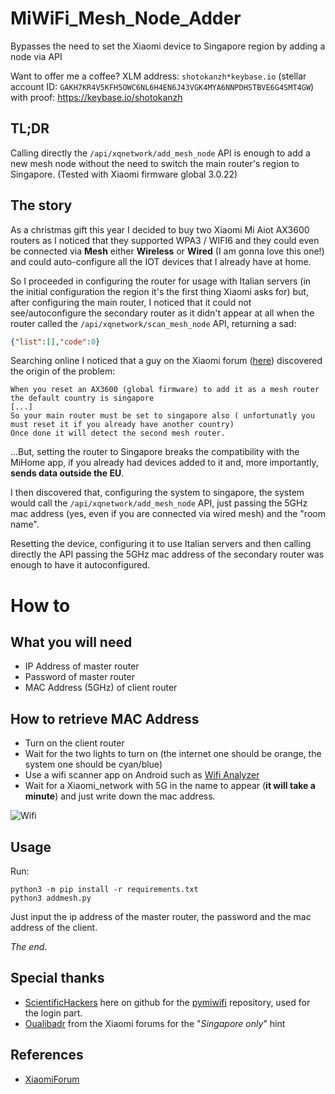 # MiWiFi_Mesh_Node_Adder

Bypasses the need to set the Xiaomi device to Singapore region by adding a node via API

Want to offer me a coffee?
XLM address: `shotokanzh*keybase.io` (stellar account ID: `GAKH7KR4V5KFH5OWC6NL6H4EN6J43VGK4MYA6NNPDHSTBVE6G4SMT4GW`) with proof: https://keybase.io/shotokanzh

## TL;DR
Calling directly the `/api/xqnetwork/add_mesh_node` API is enough to add a new mesh node without the need to switch the main router's region to Singapore. (Tested with Xiaomi firmware global 3.0.22)

## The story
As a christmas gift this year I decided to buy two Xiaomi Mi Aiot AX3600 routers as I noticed that they supported WPA3 / WIFI6 and they could even be connected via **Mesh** either **Wireless** or **Wired** (I am gonna love this one!) and could auto-configure all the IOT devices that I already have at home.

So I proceeded in configuring the router for usage with Italian servers (in the initial configuration the region it's the first thing Xiaomi asks for) but, after configuring the main router, I noticed that it could not see/autoconfigure the secondary router as it didn't appear at all when the router called the `/api/xqnetwork/scan_mesh_node` API, returning a sad:
```json
{"list":[],"code":0}
```

Searching online I noticed that a guy on the Xiaomi forum ([here](https://xiaomi.eu/community/threads/ax-3600-mesh-not-detected.58886/#post-578171)) discovered the origin of the problem:
```
When you reset an AX3600 (global firmware) to add it as a mesh router the default country is singapore
[...]
So your main router must be set to singapore also ( unfortunatly you must reset it if you already have another country)
Once done it will detect the second mesh router.
```

...But, setting the router to Singapore breaks the compatibility with the MiHome app, if you already had devices added to it and, more importantly, **sends data outside the EU**.

I then discovered that, configuring the system to singapore, the system would call the `/api/xqnetwork/add_mesh_node` API, just passing the 5GHz mac address (yes, even if you are connected via wired mesh) and the "room name".

Resetting the device, configuring it to use Italian servers and then calling directly the API passing the 5GHz mac address of the secondary router was enough to have it autoconfigured.

# How to
## What you will need
- IP Address of master router
- Password of master router
- MAC Address (5GHz) of client router

## How to retrieve MAC Address
- Turn on the client router
- Wait for the two lights to turn on (the internet one should be orange, the system one should be cyan/blue)
- Use a wifi scanner app on Android such as [Wifi Analyzer](https://play.google.com/store/apps/details?id=com.farproc.wifi.analyzer)
- Wait for a Xiaomi_network with 5G in the name to appear (**it will take a minute**) and just write down the mac address.

![Wifi](wifi.jpg)

## Usage
Run:
```
python3 -m pip install -r requirements.txt
python3 addmesh.py
```
Just input the ip address of the master router, the password and the mac address of the client.

*The end*.

## Special thanks
- [ScientificHackers](https://github.com/scientifichackers) here on github for the [pymiwifi](https://github.com/scientifichackers/pymiwifi) repository, used for the login part.
- [Oualibadr](https://xiaomi.eu/community/members/oualibadr.281804/) from the Xiaomi forums for the "*Singapore only*" hint

## References
- [XiaomiForum](https://xiaomi.eu/community/threads/ax-3600-mesh-not-detected.58886/post-580780)
